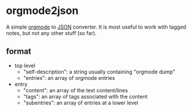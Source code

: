 orgmode2json
============

A simple [orgmode](http://orgmode.org/) to [JSON](http://json.org/)
converter. It is most useful to work with tagged notes, but not any other
stuff (so far).

format
------
* top level
  * "self-description": a string usually containing "orgmode dump"
  * "entries": an array of orgmode entries
* entry
  * "content": an array of the text content/lines
  * "tags": an array of tags associated with the content
  * "subentries": an array of entries at a lower level